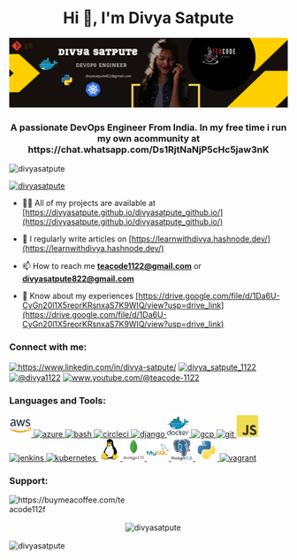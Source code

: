 <h1 align="center">Hi 👋, I'm Divya Satpute</h1>
<div align="center"> <img src="https://github.com/divyasatpute/divyasatpute/blob/main/Aaron%20Loeb.png"> </div>
<h3 align="center">A passionate DevOps Engineer From India. In my free time i run my own acommunity at https://chat.whatsapp.com/Ds1RjtNaNjP5cHc5jaw3nK</h3>

<p align="left"> <img src="https://komarev.com/ghpvc/?username=divyasatpute&label=Profile%20views&color=0e75b6&style=flat" alt="divyasatpute" /> </p>

<p align="left"> <a href="https://github.com/ryo-ma/github-profile-trophy"><img src="https://github-profile-trophy.vercel.app/?username=divyasatpute" alt="divyasatpute" /></a> </p>

- 👨‍💻 All of my projects are available at [https://divyasatpute.github.io/divyasatpute_github.io/](https://divyasatpute.github.io/divyasatpute_github.io/)

- 📝 I regularly write articles on [https://learnwithdivya.hashnode.dev/](https://learnwithdivya.hashnode.dev/)

- 📫 How to reach me **teacode1122@gmail.com** or **divyasatpute822@gmail.com**

- 📄 Know about my experiences [https://drive.google.com/file/d/1Da6U-CyGn20l1X5reorKRsnxaS7K9WIQ/view?usp=drive_link](https://drive.google.com/file/d/1Da6U-CyGn20l1X5reorKRsnxaS7K9WIQ/view?usp=drive_link)

<h3 align="left">Connect with me:</h3>
<p align="left">
<a href="https://www.linkedin.com/in/divya-satpute?utm_source=share&utm_campaign=share_via&utm_content=profile&utm_medium=android_app" target="blank"><img align="center" src="https://raw.githubusercontent.com/rahuldkjain/github-profile-readme-generator/master/src/images/icons/Social/linked-in-alt.svg" alt="https://www.linkedin.com/in/divya-satpute/" height="30" width="40" /></a>
<a href="https://www.instagram.com/_divya_satpute_1122?igsh=YmVlMmRtbWJ3cjJz" target="blank"><img align="center" src="https://raw.githubusercontent.com/rahuldkjain/github-profile-readme-generator/master/src/images/icons/Social/instagram.svg" alt="divya_satpute_1122" height="30" width="40" /></a>
<a href="https://hashnode.com/@divya1122" target="blank"><img align="center" src="https://raw.githubusercontent.com/rahuldkjain/github-profile-readme-generator/master/src/images/icons/Social/hashnode.svg" alt="@divya1122" height="30" width="40" /></a>
<a href="https://youtube.com/@teacode-1122?si=Zedl9euVntwRjOiR" target="blank"><img align="center" src="https://raw.githubusercontent.com/rahuldkjain/github-profile-readme-generator/master/src/images/icons/Social/youtube.svg" alt="www.youtube.com/@teacode-1122" height="30" width="40" /></a>
</p>

<h3 align="left">Languages and Tools:</h3>
<p align="left"> <a href="https://aws.amazon.com" target="_blank" rel="noreferrer"> <img src="https://raw.githubusercontent.com/devicons/devicon/master/icons/amazonwebservices/amazonwebservices-original-wordmark.svg" alt="aws" width="40" height="40"/> </a> <a href="https://azure.microsoft.com/en-in/" target="_blank" rel="noreferrer"> <img src="https://www.vectorlogo.zone/logos/microsoft_azure/microsoft_azure-icon.svg" alt="azure" width="40" height="40"/> </a> <a href="https://www.gnu.org/software/bash/" target="_blank" rel="noreferrer"> <img src="https://www.vectorlogo.zone/logos/gnu_bash/gnu_bash-icon.svg" alt="bash" width="40" height="40"/> </a> <a href="https://circleci.com" target="_blank" rel="noreferrer"> <img src="https://www.vectorlogo.zone/logos/circleci/circleci-icon.svg" alt="circleci" width="40" height="40"/> </a> <a href="https://www.djangoproject.com/" target="_blank" rel="noreferrer"> <img src="https://cdn.worldvectorlogo.com/logos/django.svg" alt="django" width="40" height="40"/> </a> <a href="https://www.docker.com/" target="_blank" rel="noreferrer"> <img src="https://raw.githubusercontent.com/devicons/devicon/master/icons/docker/docker-original-wordmark.svg" alt="docker" width="40" height="40"/> </a> <a href="https://cloud.google.com" target="_blank" rel="noreferrer"> <img src="https://www.vectorlogo.zone/logos/google_cloud/google_cloud-icon.svg" alt="gcp" width="40" height="40"/> </a> <a href="https://git-scm.com/" target="_blank" rel="noreferrer"> <img src="https://www.vectorlogo.zone/logos/git-scm/git-scm-icon.svg" alt="git" width="40" height="40"/> </a> <a href="https://developer.mozilla.org/en-US/docs/Web/JavaScript" target="_blank" rel="noreferrer"> <img src="https://raw.githubusercontent.com/devicons/devicon/master/icons/javascript/javascript-original.svg" alt="javascript" width="40" height="40"/> </a> <a href="https://www.jenkins.io" target="_blank" rel="noreferrer"> <img src="https://www.vectorlogo.zone/logos/jenkins/jenkins-icon.svg" alt="jenkins" width="40" height="40"/> </a> <a href="https://kubernetes.io" target="_blank" rel="noreferrer"> <img src="https://www.vectorlogo.zone/logos/kubernetes/kubernetes-icon.svg" alt="kubernetes" width="40" height="40"/> </a> <a href="https://www.linux.org/" target="_blank" rel="noreferrer"> <img src="https://raw.githubusercontent.com/devicons/devicon/master/icons/linux/linux-original.svg" alt="linux" width="40" height="40"/> </a> <a href="https://www.mongodb.com/" target="_blank" rel="noreferrer"> <img src="https://raw.githubusercontent.com/devicons/devicon/master/icons/mongodb/mongodb-original-wordmark.svg" alt="mongodb" width="40" height="40"/> </a> <a href="https://www.mysql.com/" target="_blank" rel="noreferrer"> <img src="https://raw.githubusercontent.com/devicons/devicon/master/icons/mysql/mysql-original-wordmark.svg" alt="mysql" width="40" height="40"/> </a> <a href="https://www.postgresql.org" target="_blank" rel="noreferrer"> <img src="https://raw.githubusercontent.com/devicons/devicon/master/icons/postgresql/postgresql-original-wordmark.svg" alt="postgresql" width="40" height="40"/> </a> <a href="https://www.python.org" target="_blank" rel="noreferrer"> <img src="https://raw.githubusercontent.com/devicons/devicon/master/icons/python/python-original.svg" alt="python" width="40" height="40"/> </a> <a href="https://www.vagrantup.com/" target="_blank" rel="noreferrer"> <img src="https://www.vectorlogo.zone/logos/vagrantup/vagrantup-icon.svg" alt="vagrant" width="40" height="40"/> </a> </p>

<h3 align="left">Support:</h3>
<p><a href="buymeacoffee.com/teacode112f"> <img align="left" src="https://cdn.buymeacoffee.com/buttons/v2/default-yellow.png" height="50" width="210" alt="https://buymeacoffee.com/teacode112f" /></a></p><br><br>

<p><img align="center" src="https://github-readme-stats.vercel.app/api/top-langs?username=divyasatpute&show_icons=true&locale=en&layout=compact" alt="divyasatpute" /></p>

<p><img align="center" src="https://github-readme-streak-stats.herokuapp.com/?user=divyasatpute&" alt="divyasatpute" /></p>
